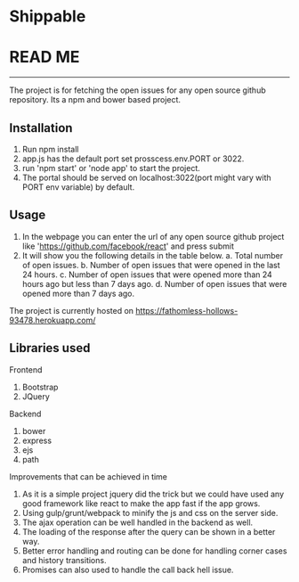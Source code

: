 # Shippable

READ ME
========================


--------------

The project is for fetching the open issues for any open source github repository.
Its a npm and bower based project.

Installation
--------------
1. Run npm install
2. app.js has the default port set prosscess.env.PORT or 3022.
3. run 'npm start' or 'node app' to start the project.
4. The portal should be served on localhost:3022(port might vary with PORT env variable) by default.


Usage
--------------
1. In the webpage you can enter the url of any open source github project like 'https://github.com/facebook/react' and press submit
2. It will show you the following details in the table below.
a. Total number of open issues.
b. Number of open issues that were opened in the last 24 hours.
c. Number of open issues that were opened more than 24 hours ago but less than 7 days ago.
d. Number of open issues that were opened more than 7 days ago.

The project is currently hosted on
https://fathomless-hollows-93478.herokuapp.com/

Libraries used
---------------

Frontend

1. Bootstrap
2. JQuery

Backend

1. bower
2. express
3. ejs
4. path

Improvements that can be achieved in time

1. As it is a simple project jquery did the trick but we could have used any good framework like react to make the app fast if the app grows.
2. Using gulp/grunt/webpack to minify the js and css on the server side.
3. The ajax operation can be well handled in the backend as well.
4. The loading of the response after the query can be shown in a better way.
5. Better error handling and routing can be done for handling corner cases and history transitions.
6. Promises can also used to handle the call back hell issue.
